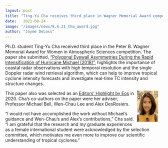 ```yaml
---
layout: post
title: "Ting-Yu Cha receives third place in Wagner Memorial Award competition"
date:   2021-08-24
image: "/images/news/8.6.21_Cha_award.jpg"
author: "Jayme DeLoss"
---
```


Ph.D. student Ting-Yu Cha received third place in the Peter B. Wagner Memorial Award for Women in Atmospheric Sciences competition. The paper she submitted, [“Polygonal Eyewall Asymmetries During the Rapid Intensification of Hurricane Michael (2018)”](https://tropical.colostate.edu/pub/chagrl2020.html), highlights the importance of coastal radar observations with high temporal resolution and the single Doppler radar wind retrieval algorithm, which can help to improve tropical cyclone intensity forecasts and investigate real-time TC intensity and structure changes.

<!--more-->

<img src="/images/news/8.6.21_Cha_award.jpg"
     alt="Ting-Yu's photo"
     style="float: right; margin-right: 15px; height: 100px" />

 This paper also was selected as an [Editors’ Highlight by Eos](https://eos.org/editor-highlights/the-evolution-of-observed-hurricane-eyewall-shapes) in 2020. Cha’s co-authors on the paper were her adviser, Professor Michael Bell, Wen-Chau Lee and Alex DesRosiers.

“I would not have accomplished the work without Michael’s guidance and Wen-Chau’s and Alex’s contributions,” Cha said. “I am grateful that the research and my graduate experiences as a female international student were acknowledged by the selection committee, which motivates me even more to improve our scientific understanding of tropical cyclones.”
